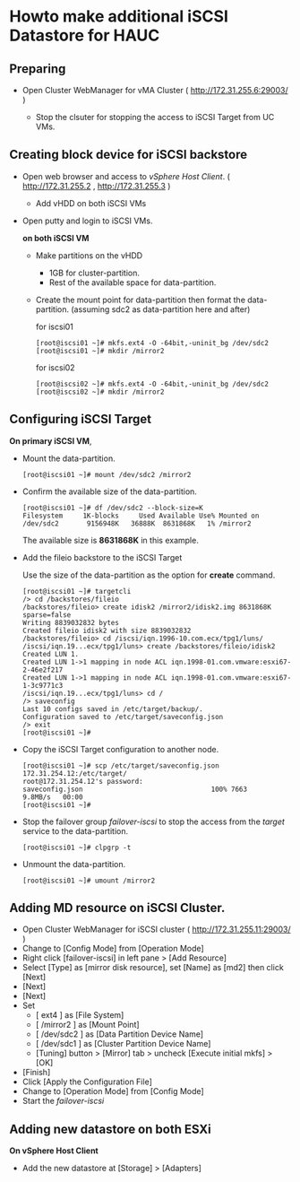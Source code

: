 # Howto make additional iSCSI Datastore for HAUC

## Preparing

- Open Cluster WebManager for vMA Cluster ( http://172.31.255.6:29003/ )

  - Stop the clsuter for stopping the access to iSCSI Target from UC VMs.

## Creating block device for iSCSI backstore

- Open web browser and access to *vSphere Host Client*. ( http://172.31.255.2 , http://172.31.255.3 )

  - Add vHDD on both iSCSI VMs

- Open putty and login to iSCSI VMs.

  **on both iSCSI VM**

  - Make partitions on the vHDD
    - 1GB for cluster-partition.
    - Rest of the available space for data-partition.
  - Create the mount point for data-partition then format the data-partition. (assuming sdc2 as data-partition here and after)

	for iscsi01

		[root@iscsi01 ~]# mkfs.ext4 -O -64bit,-uninit_bg /dev/sdc2
		[root@iscsi01 ~]# mkdir /mirror2

	for iscsi02

		[root@iscsi02 ~]# mkfs.ext4 -O -64bit,-uninit_bg /dev/sdc2
		[root@iscsi02 ~]# mkdir /mirror2

## Configuring iSCSI Target

  **On primary iSCSI VM**,
  - Mount the data-partition.

		[root@iscsi01 ~]# mount /dev/sdc2 /mirror2

  - Confirm the available size of the data-partition.

		[root@iscsi01 ~]# df /dev/sdc2 --block-size=K
		Filesystem     1K-blocks     Used Available Use% Mounted on
		/dev/sdc2       9156948K   36888K  8631868K   1% /mirror2

	The available size is **8631868K** in this example.

  - Add the fileio backstore to the iSCSI Target

	Use the size of the data-partition as the option for **create** command.

		[root@iscsi01 ~]# targetcli
		/> cd /backstores/fileio
		/backstores/fileio> create idisk2 /mirror2/idisk2.img 8631868K sparse=false
		Writing 8839032832 bytes
		Created fileio idisk2 with size 8839032832
		/backstores/fileio> cd /iscsi/iqn.1996-10.com.ecx/tpg1/luns/
		/iscsi/iqn.19...ecx/tpg1/luns> create /backstores/fileio/idisk2
		Created LUN 1.
		Created LUN 1->1 mapping in node ACL iqn.1998-01.com.vmware:esxi67-2-46e2f217
		Created LUN 1->1 mapping in node ACL iqn.1998-01.com.vmware:esxi67-1-3c9771c3
		/iscsi/iqn.19...ecx/tpg1/luns> cd /
		/> saveconfig
		Last 10 configs saved in /etc/target/backup/.
		Configuration saved to /etc/target/saveconfig.json
		/> exit
		[root@iscsi01 ~]#

  - Copy the iSCSI Target configuration to another node.

		[root@iscsi01 ~]# scp /etc/target/saveconfig.json 172.31.254.12:/etc/target/
		root@172.31.254.12's password:
		saveconfig.json                                100% 7663     9.8MB/s   00:00
		[root@iscsi01 ~]#

  - Stop the failover group *failover-iscsi* to stop the access from the *target* service to the data-partition.

		[root@iscsi01 ~]# clpgrp -t

  - Unmount the data-partition.

		[root@iscsi01 ~]# umount /mirror2

## Adding MD resource on iSCSI Cluster.

- Open Cluster WebManager for iSCSI cluster ( http://172.31.255.11:29003/ )
- Change to [Config Mode] from [Operation Mode]
- Right click [failover-iscsi] in left pane > [Add Resource]
- Select [Type] as [mirror disk resource], set [Name] as [md2] then click [Next]
- [Next]
- [Next]
- Set
  - [ ext4 ] as [File System] 
  - [ /mirror2 ] as [Mount Point]
  - [ /dev/sdc2 ] as [Data Partition Device Name]
  - [ /dev/sdc1 ] as [Cluster Partition Device Name]
  - [Tuning] button > [Mirror] tab > uncheck [Execute initial mkfs] > [OK]
- [Finish]
- Click [Apply the Configuration File]
- Change to [Operation Mode] from [Config Mode]
- Start the *failover-iscsi*

## Adding new datastore on both ESXi
**On vSphere Host Client**
- Add the new datastore at [Storage] > [Adapters]
